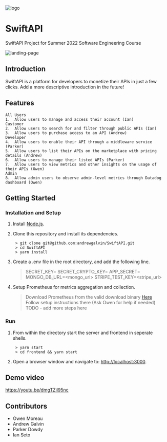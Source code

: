 ![logo](https://github.com/setoi1/SwiftAPI/assets/56894020/da62542b-e352-48de-9eaa-24b8ee16d744)

# SwiftAPI
SwiftAPI Project for Summer 2022 Software Engineering Course

![landing-page](https://github.com/setoi1/SwiftAPI/assets/56894020/805ae43e-2e81-42d0-ad87-fe88be358873)

## Introduction

SwiftAPI is a platform for developers to monetize their APIs in just a few clicks. Add a more descriptive introduction in the future!

## Features

	All Users
	1.	Allow users to manage and access their account (Ian)
	Customer
	2.	Allow users to search for and filter through public APIs (Ian)
	3.	Allow users to purchase access to an API (Andrew)
	Developer
	4.	Allow users to enable their API through a middleware service (Parker)
	5.	Allow users to list their APIs on the marketplace with pricing details (Andrew)
	6.	Allow users to manage their listed APIs (Parker)
	7.	Allow users to view metrics and other insights on the usage of their APIs (Owen)
	Admin
	8.	Allow admin users to observe admin-level metrics through Datadog dashboard (Owen)



## Getting Started

### Installation and Setup

1. Install [Node.js](https://nodejs.org/).
2. Clone this repository and install its dependencies.
		
		> git clone git@github.com:andrewgalvin/SwiftAPI.git
		> cd SwiftAPI
		> yarn install

3. Create a .env file in the root directory, and add the following line.

    > SECRET_KEY=<key>
    > SECRET_CRYPTO_KEY=<key>
    > APP_SECRET=<secret>
    > MONGO_DB_URL=<mongo_url>
    > STRIPE_TEST_KEY=<stripe_url>

4. Setup Prometheus for metrics aggregation and collection.

    > Download Prometheus from the valid download binary [Here](https://prometheus.io/download/)
    > Follow setup instructions there (Ask Owen for help if needed)
    > TODO - add more steps here

		
### Run

1. From within the directory start the server and frontend in seperate shells.

		> yarn start
		> cd frontend && yarn start
		
2. Open a browser window and navigate to: [http://localhost:3000](http://localhost:3000).

## Demo video

https://youtu.be/dmgTZil95nc

## Contributors

* Owen Moreau
* Andrew Galvin
* Parker Dowdy
* Ian Seto
